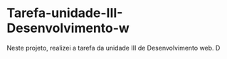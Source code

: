 # Tarefa-unidade-III-Desenvolvimento-w
Neste projeto, realizei a tarefa da unidade III de Desenvolvimento web. D
